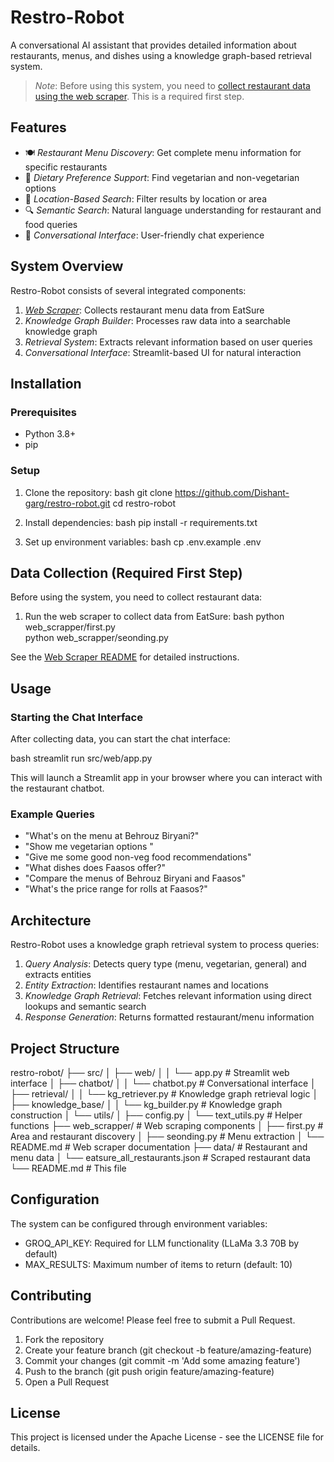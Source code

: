# Restro-Robot

A conversational AI assistant that provides detailed information about restaurants, menus, and dishes using a knowledge graph-based retrieval system.

> *Note*: Before using this system, you need to [collect restaurant data using the web scraper](./web_scrapper/README.md). This is a required first step.

## Features

- 🍽 *Restaurant Menu Discovery*: Get complete menu information for specific restaurants
- 🌱 *Dietary Preference Support*: Find vegetarian and non-vegetarian options
- 📍 *Location-Based Search*: Filter results by location or area
- 🔍 *Semantic Search*: Natural language understanding for restaurant and food queries
- 💬 *Conversational Interface*: User-friendly chat experience

## System Overview

Restro-Robot consists of several integrated components:

1. *[Web Scraper](./web_scrapper/README.md)*: Collects restaurant menu data from EatSure
2. *Knowledge Graph Builder*: Processes raw data into a searchable knowledge graph
3. *Retrieval System*: Extracts relevant information based on user queries
4. *Conversational Interface*: Streamlit-based UI for natural interaction

## Installation

### Prerequisites

- Python 3.8+
- pip

### Setup

1. Clone the repository:
bash
git clone https://github.com/Dishant-garg/restro-robot.git
cd restro-robot


2. Install dependencies:
bash
pip install -r requirements.txt


3. Set up environment variables:
bash
cp .env.example .env


## Data Collection (Required First Step)

Before using the system, you need to collect restaurant data:

1. Run the web scraper to collect data from EatSure:
bash
python web_scrapper/first.py  
python web_scrapper/seonding.py  


See the [Web Scraper README](./web_scrapper/README.md) for detailed instructions.

## Usage

### Starting the Chat Interface

After collecting data, you can start the chat interface:

bash
streamlit run src/web/app.py


This will launch a Streamlit app in your browser where you can interact with the restaurant chatbot.

### Example Queries

- "What's on the menu at Behrouz Biryani?"
- "Show me vegetarian options "
- "Give me some good non-veg food recommendations"
- "What dishes does Faasos offer?"
- "Compare the menus of Behrouz Biryani and Faasos"
- "What's the price range for rolls at Faasos?"

## Architecture

Restro-Robot uses a knowledge graph retrieval system to process queries:

1. *Query Analysis*: Detects query type (menu, vegetarian, general) and extracts entities
2. *Entity Extraction*: Identifies restaurant names and locations
3. *Knowledge Graph Retrieval*: Fetches relevant information using direct lookups and semantic search
4. *Response Generation*: Returns formatted restaurant/menu information

## Project Structure


restro-robot/
├── src/
│   ├── web/
│   │   └── app.py             # Streamlit web interface
│   ├── chatbot/
│   │   └── chatbot.py         # Conversational interface
│   ├── retrieval/
│   │   └── kg_retriever.py    # Knowledge graph retrieval logic
│   ├── knowledge_base/
│   │   └── kg_builder.py      # Knowledge graph construction
│   └── utils/
│       ├── config.py
│       └── text_utils.py      # Helper functions
├── web_scrapper/              # Web scraping components
│   ├── first.py               # Area and restaurant discovery
│   ├── seonding.py            # Menu extraction
│   └── README.md              # Web scraper documentation
├── data/                      # Restaurant and menu data
│   └── eatsure_all_restaurants.json  # Scraped restaurant data           
└── README.md                  # This file


## Configuration

The system can be configured through environment variables:

- GROQ_API_KEY: Required for LLM functionality (LLaMa 3.3 70B by default)
- MAX_RESULTS: Maximum number of items to return (default: 10)

## Contributing

Contributions are welcome! Please feel free to submit a Pull Request.

1. Fork the repository
2. Create your feature branch (git checkout -b feature/amazing-feature)
3. Commit your changes (git commit -m 'Add some amazing feature')
4. Push to the branch (git push origin feature/amazing-feature)
5. Open a Pull Request

## License

This project is licensed under the Apache License - see the LICENSE file for details.
